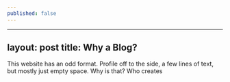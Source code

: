 ```yaml
---
published: false
---
```

---
layout: post
title: Why a Blog?
---
This website has an odd format. Profile off to the side, a few lines of text, but mostly just empty space. Why is that? Who creates
